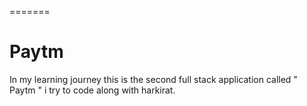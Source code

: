 
=======
# Paytm
In my learning journey this is the second full stack application called " Paytm " i try to code along with harkirat. 
